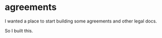 # agreements
I wanted a place to start building some agreements and other legal docs.

So I built this.
